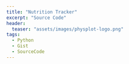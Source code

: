 ```yaml
---
title: "Nutrition Tracker"
excerpt: "Source Code"
header:
  teaser: "assets/images/physplot-logo.png"
tags:
  - Python
  - Gist
  - SourceCode
---
```


<script src="https://gist.github.com/MShirazAhmad/776709ef814181c9ac3d7413a17ede4b.js"></script>
